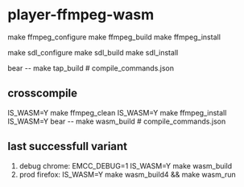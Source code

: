 # player-ffmpeg-wasm

make ffmpeg_configure
make ffmpeg_build
make ffmpeg_install

make sdl_configure
make sdl_build
make sdl_install

bear -- make tap_build # compile_commands.json


## crosscompile
IS_WASM=Y make ffmpeg_clean
IS_WASM=Y make ffmpeg_install
IS_WASM=Y bear -- make wasm_build # compile_commands.json

## last successfull variant
1. debug chrome: EMCC_DEBUG=1 IS_WASM=Y make wasm_build
2. prod firefox: IS_WASM=Y make wasm_build4 && make wasm_run